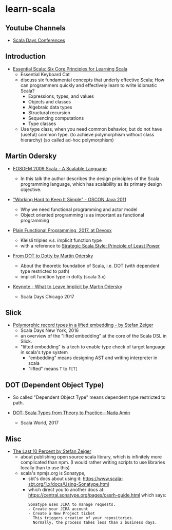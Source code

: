 # learn-scala

## Youtube Channels

- [Scala Days Conferences](https://www.youtube.com/channel/UCOHg8YCiyMVRRxb3mJT_0Mg)

## Introduction

- [Essential Scala: Six Core Principles for Learning Scala](https://www.youtube.com/watch?v=J8wUy1XxL5o)
  - Essential Keyboard Cat
  - discuss six fundamental concepts that underly effective Scala; How can programmers quickly and effectively learn to write idiomatic Scala?
    - Expressions, types, and values
    - Objects and classes
    - Algebraic data types
    - Structural recursion
    - Sequencing computations
    - Type classes
  - Use type class, when you need common behavior, but do not have (useful) common type.
    (to achieve polymorphism without class hierarchy)
    (so called ad-hoc polymorphism)

## Martin Odersky

- [FOSDEM 2009 Scala - A Scalable Language](https://www.youtube.com/watch?v=zqFryHC018k)
  - In this talk the author describes the design principles of the Scala programming language,
    which has scalability as its primary design objective.

- ["Working Hard to Keep It Simple" - OSCON Java 2011](https://www.youtube.com/watch?v=3jg1AheF4n0)
  - Why we need functional programming and actor model
  - Object oriented programming is as important as functional programming

- [Plain Functional Programming, 2017, at Devoxx](https://www.youtube.com/watch?v=YXDm3WHZT5g)
  - Kleisli triples v.s. implicit function type
  - with a reference to [Strategic Scala Style: Principle of Least Power](http://www.lihaoyi.com/post/StrategicScalaStylePrincipleofLeastPower.html)

- [From DOT to Dotty by Martin Odersky](https://www.youtube.com/watch?v=iobC5yGRWoo)
  - About the theoretic foundation of Scala, i.e. DOT (with dependent type restricted to path)
  - implicit function type in dotty (scala 3.x)

- [Keynote - What to Leave Implicit by Martin Odersky](https://www.youtube.com/watch?v=Oij5V7LQJsA)
  - Scala Days Chicago 2017

## Slick

- [Polymorphic record types in a lifted embedding - by Stefan Zeiger](https://www.youtube.com/watch?v=tS6N5AaZTLA)
  - Scala Days New York, 2016
  - an overview of the "lifted embedding" at the core of the Scala DSL in Slick.
  - "lifted embedding" is a tech to enable type check of target language in scala's type system
    - "embedding" means designing AST and writing interpreter in scala
    - "lifted" means `T` to `F[T]`

## DOT (Dependent Object Type)

- So called "Dependent Object Type" means dependent type restricted to path.

- [DOT: Scala Types from Theory to Practice—Nada Amin](https://www.youtube.com/watch?v=fjj_fv346lY)
  - Scala World, 2017

## Misc

- [The Last 10 Percent by Stefan Zeiger](https://www.youtube.com/watch?v=RmEMUwfQoSc)
  - about publishing open source scala library, which is infinitely more complicated than npm.
    (I would rather writing scripts to use libraries locally than to use this)
  - scala's npmjs.org is Sonatype,
    - sbt's docs about using it: https://www.scala-sbt.org/1.x/docs/Using-Sonatype.html
    - which direct you to another docs at: https://central.sonatype.org/pages/ossrh-guide.html
      which says:
      ```
      Sonatype uses JIRA to manage requests.
      - Create your JIRA account
      - Create a New Project ticket
        This triggers creation of your repositories.
        Normally, the process takes less than 2 business days.
      ```
